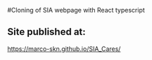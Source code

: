 #Cloning of SIA webpage with React typescript


## Site published at:


https://marco-skn.github.io/SIA_Cares/

